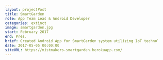 ```yaml
---
layout: projectPost
title: SmartGarden
role: App Team Lead & Android Developer
categories: extinct
image: smartgarden.jpg
start: February 2017
end: Pres.
brief: Created Android App for SmartGarden system utilizing IoT technology to monitor and display info such as soil moisture, lighting, animal interference, etc.
date: 2017-05-05 00:00:00
siteURL: https://mistmakers-smartgarden.herokuapp.com/
---
```

